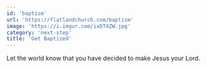 ```yaml
---
id: 'baptism'
url: 'https://flatlandchurch.com/baptism'
image: 'https://i.imgur.com/ixDT4ZW.jpg'
category: 'next-step'
title: 'Get Baptized'
---
```


Let the world know that you have decided to make Jesus your Lord.
